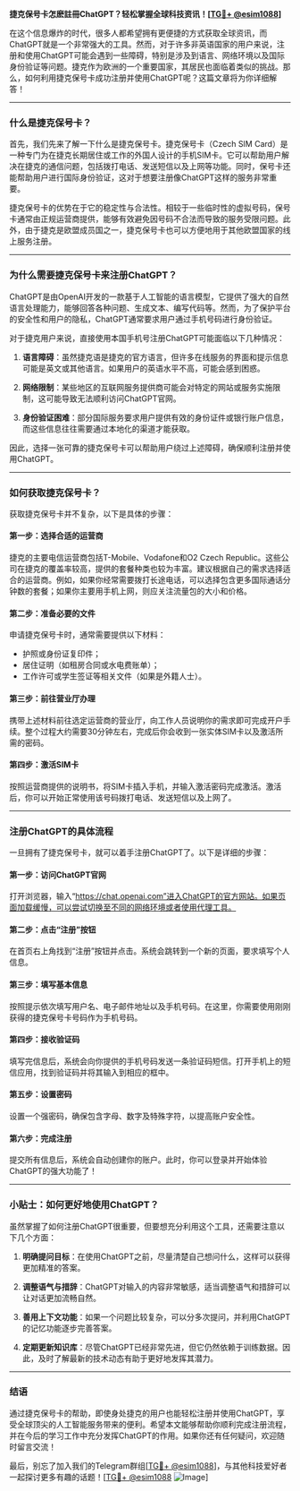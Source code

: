 **捷克保号卡怎麽註冊ChatGPT？轻松掌握全球科技资讯！[[TG💪+ @esim1088](https://t.me/s/esim1088)]**

在这个信息爆炸的时代，很多人都希望拥有更便捷的方式获取全球资讯，而ChatGPT就是一个非常强大的工具。然而，对于许多非英语国家的用户来说，注册和使用ChatGPT可能会遇到一些障碍，特别是涉及到语言、网络环境以及国际身份验证等问题。捷克作为欧洲的一个重要国家，其居民也面临着类似的挑战。那么，如何利用捷克保号卡成功注册并使用ChatGPT呢？这篇文章将为你详细解答！

---

### 什么是捷克保号卡？

首先，我们先来了解一下什么是捷克保号卡。捷克保号卡（Czech SIM Card）是一种专门为在捷克长期居住或工作的外国人设计的手机SIM卡。它可以帮助用户解决在捷克的通信问题，包括拨打电话、发送短信以及上网等功能。同时，保号卡还能帮助用户进行国际身份验证，这对于想要注册像ChatGPT这样的服务非常重要。

捷克保号卡的优势在于它的稳定性与合法性。相较于一些临时性的虚拟号码，保号卡通常由正规运营商提供，能够有效避免因号码不合法而导致的服务受限问题。此外，由于捷克是欧盟成员国之一，捷克保号卡也可以方便地用于其他欧盟国家的线上服务注册。

---

### 为什么需要捷克保号卡来注册ChatGPT？

ChatGPT是由OpenAI开发的一款基于人工智能的语言模型，它提供了强大的自然语言处理能力，能够回答各种问题、生成文本、编写代码等。然而，为了保护平台的安全性和用户的隐私，ChatGPT通常要求用户通过手机号码进行身份验证。

对于捷克用户来说，直接使用本国手机号注册ChatGPT可能面临以下几种情况：

1. **语言障碍**：虽然捷克语是捷克的官方语言，但许多在线服务的界面和提示信息可能是英文或其他语言。如果用户的英语水平不高，可能会感到困惑。
   
2. **网络限制**：某些地区的互联网服务提供商可能会对特定的网站或服务实施限制，这可能导致无法顺利访问ChatGPT官网。

3. **身份验证困难**：部分国际服务要求用户提供有效的身份证件或银行账户信息，而这些信息往往需要通过本地化的渠道才能获取。

因此，选择一张可靠的捷克保号卡可以帮助用户绕过上述障碍，确保顺利注册并使用ChatGPT。

---

### 如何获取捷克保号卡？

获取捷克保号卡并不复杂，以下是具体的步骤：

#### 第一步：选择合适的运营商
捷克的主要电信运营商包括T-Mobile、Vodafone和O2 Czech Republic。这些公司在捷克的覆盖率较高，提供的套餐种类也较为丰富。建议根据自己的需求选择适合的运营商。例如，如果你经常需要拨打长途电话，可以选择包含更多国际通话分钟数的套餐；如果你主要用手机上网，则应关注流量包的大小和价格。

#### 第二步：准备必要的文件
申请捷克保号卡时，通常需要提供以下材料：
- 护照或身份证复印件；
- 居住证明（如租房合同或水电费账单）；
- 工作许可或学生签证等相关文件（如果是外籍人士）。

#### 第三步：前往营业厅办理
携带上述材料前往选定运营商的营业厅，向工作人员说明你的需求即可完成开户手续。整个过程大约需要30分钟左右，完成后你会收到一张实体SIM卡以及激活所需的密码。

#### 第四步：激活SIM卡
按照运营商提供的说明书，将SIM卡插入手机，并输入激活密码完成激活。激活后，你可以开始正常使用该号码拨打电话、发送短信以及上网了。

---

### 注册ChatGPT的具体流程

一旦拥有了捷克保号卡，就可以着手注册ChatGPT了。以下是详细的步骤：

#### 第一步：访问ChatGPT官网
打开浏览器，输入“https://chat.openai.com”进入ChatGPT的官方网站。如果页面加载缓慢，可以尝试切换至不同的网络环境或者使用代理工具。

#### 第二步：点击“注册”按钮
在首页右上角找到“注册”按钮并点击。系统会跳转到一个新的页面，要求填写个人信息。

#### 第三步：填写基本信息
按照提示依次填写用户名、电子邮件地址以及手机号码。在这里，你需要使用刚刚获得的捷克保号卡号码作为手机号码。

#### 第四步：接收验证码
填写完信息后，系统会向你提供的手机号码发送一条验证码短信。打开手机上的短信应用，找到验证码并将其输入到相应的框中。

#### 第五步：设置密码
设置一个强密码，确保包含字母、数字及特殊字符，以提高账户安全性。

#### 第六步：完成注册
提交所有信息后，系统会自动创建你的账户。此时，你可以登录并开始体验ChatGPT的强大功能了！

---

### 小贴士：如何更好地使用ChatGPT？

虽然掌握了如何注册ChatGPT很重要，但要想充分利用这个工具，还需要注意以下几个方面：

1. **明确提问目标**：在使用ChatGPT之前，尽量清楚自己想问什么，这样可以获得更加精准的答案。
   
2. **调整语气与措辞**：ChatGPT对输入的内容非常敏感，适当调整语气和措辞可以让对话更加流畅自然。

3. **善用上下文功能**：如果一个问题比较复杂，可以分多次提问，并利用ChatGPT的记忆功能逐步完善答案。

4. **定期更新知识库**：尽管ChatGPT已经非常先进，但它仍然依赖于训练数据。因此，及时了解最新的技术动态有助于更好地发挥其潜力。

---

### 结语

通过捷克保号卡的帮助，即使身处捷克的用户也能轻松注册并使用ChatGPT，享受全球顶尖的人工智能服务带来的便利。希望本文能够帮助你顺利完成注册流程，并在今后的学习工作中充分发挥ChatGPT的作用。如果你还有任何疑问，欢迎随时留言交流！

最后，别忘了加入我们的Telegram群组[[TG💪+ @esim1088](https://t.me/s/esim1088)]，与其他科技爱好者一起探讨更多有趣的话题！[[TG💪+ @esim1088](https://t.me/s/esim1088) ![Image](https://i.postimg.cc/4NQfJmqS/Snipaste-2025-05-13-00-14-12.png)]